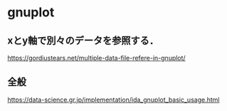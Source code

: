 # gnuplot


## xとy軸で別々のデータを参照する．
https://gordiustears.net/multiple-data-file-refere-in-gnuplot/



## 全般
https://data-science.gr.jp/implementation/ida_gnuplot_basic_usage.html
